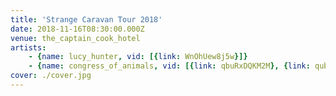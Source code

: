 ```yaml
---
title: 'Strange Caravan Tour 2018'
date: 2018-11-16T08:30:00.000Z
venue: the_captain_cook_hotel
artists:
    - {name: lucy_hunter, vid: [{link: WnOhUew8j5w}]}
    - {name: congress_of_animals, vid: [{link: qbuRxDQKM2M}, {link: qubSS3FBAQw}, {link: VUU3jsBnscM}, {title: 'Burning sun', link: KZS5-alayaE}]}
cover: ./cover.jpg
---
```


